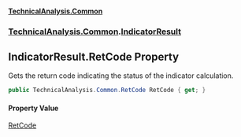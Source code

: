 #### [TechnicalAnalysis.Common](TechnicalAnalysis.Common.md 'TechnicalAnalysis.Common')
### [TechnicalAnalysis.Common](TechnicalAnalysis.Common.md#TechnicalAnalysis.Common 'TechnicalAnalysis.Common').[IndicatorResult](IndicatorResult.md 'TechnicalAnalysis.Common.IndicatorResult')

## IndicatorResult.RetCode Property

Gets the return code indicating the status of the indicator calculation.

```csharp
public TechnicalAnalysis.Common.RetCode RetCode { get; }
```

#### Property Value
[RetCode](RetCode.md 'TechnicalAnalysis.Common.RetCode')